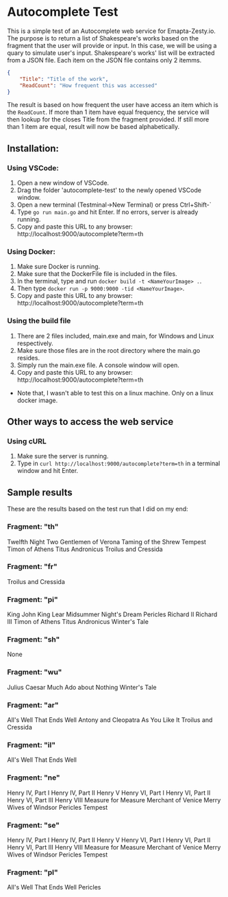 # Autocomplete Test

This is a simple test of an Autocomplete web service for Emapta-Zesty.io. The purpose is to return a list of Shakespeare's works based on the fragment that the user will provide or input. In this case, we will be using a quary to simulate user's input. Shakespeare's works' list will be extracted from a JSON file. Each item on the JSON file contains only 2 itemms.

```JSON
{
    "Title": "Title of the work",
    "ReadCount": "How frequent this was accessed"
}
```

The result is based on how frequent the user have access an item which is the `ReadCount`. If more than 1 item have equal frequency, the service will then lookup for the closes Title from the fragment provided. If still more than 1 item are equal, result will now be based alphabetically.

## Installation:

### Using VSCode:

1. Open a new window of VSCode.
2. Drag the folder 'autocomplete-test' to the newly opened VSCode window.
3. Open a new terminal (Testminal->New Terminal) or press Ctrl+Shift-`
4. Type `go run main.go` and hit Enter. If no errors, server is already running.
5. Copy and paste this URL to any browser: http://localhost:9000/autocomplete?term=th

### Using Docker:

1. Make sure Docker is running.
2. Make sure that the DockerFile file is included in the files.
3. In the terminal, type and run `docker build -t <NameYourImage> .`.
4. Then type `docker run -p 9000:9000 -tid <NameYourImage>`.
5. Copy and paste this URL to any browser: http://localhost:9000/autocomplete?term=th

### Using the build file

1. There are 2 files included, main.exe and main, for Windows and Linux respectively.
2. Make sure those files are in the root directory where the main.go resides.
3. Simply run the main.exe file. A console window will open.
4. Copy and paste this URL to any browser: http://localhost:9000/autocomplete?term=th

- Note that, I wasn't able to test this on a linux machine. Only on a linux docker image.

## Other ways to access the web service

### Using cURL

1. Make sure the server is running.
2. Type in `curl http://localhost:9000/autocomplete?term=th` in a terminal window and hit Enter.

## Sample results

These are the results based on the test run that I did on my end:

### Fragment: "th"

Twelfth Night
Two Gentlemen of Verona
Taming of the Shrew
Tempest
Timon of Athens
Titus Andronicus
Troilus and Cressida

### Fragment: "fr"

Troilus and Cressida

### Fragment: "pi"

King John
King Lear
Midsummer Night's Dream
Pericles
Richard II
Richard III
Timon of Athens
Titus Andronicus
Winter's Tale

### Fragment: "sh"

None

### Fragment: "wu"

Julius Caesar
Much Ado about Nothing
Winter's Tale

### Fragment: "ar"

All's Well That Ends Well
Antony and Cleopatra
As You Like It
Troilus and Cressida

### Fragment: "il"

All's Well That Ends Well

### Fragment: "ne"

Henry IV, Part I
Henry IV, Part II
Henry V
Henry VI, Part I
Henry VI, Part II
Henry VI, Part III
Henry VIII
Measure for Measure
Merchant of Venice
Merry Wives of Windsor
Pericles
Tempest

### Fragment: "se"

Henry IV, Part I
Henry IV, Part II
Henry V
Henry VI, Part I
Henry VI, Part II
Henry VI, Part III
Henry VIII
Measure for Measure
Merchant of Venice
Merry Wives of Windsor
Pericles
Tempest

### Fragment: "pl"

All's Well That Ends Well
Pericles